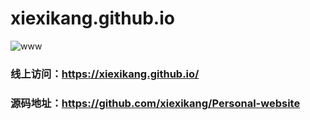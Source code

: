# xiexikang.github.io

![www](https://ss2.bdstatic.com/70cFvnSh_Q1YnxGkpoWK1HF6hhy/it/u=2700873479,1839454321&fm=27&gp=0.jpg)

### 线上访问：https://xiexikang.github.io/

### 源码地址：https://github.com/xiexikang/Personal-website